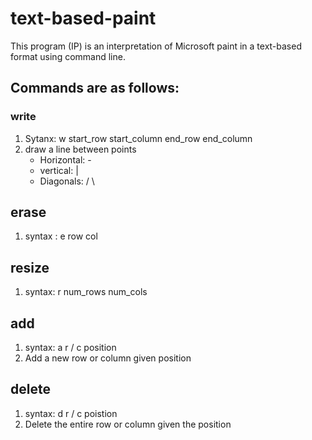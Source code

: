 # text-based-paint
This program (IP) is an interpretation of Microsoft paint in a text-based format using command line. 

## Commands are as follows: 
### write
1. Sytanx: w start_row start_column end_row end_column
2. draw a line between points
    - Horizontal: - 
    - vertical: | 
    - Diagonals: / \
  
## erase
1. syntax : e row col

## resize 
1. syntax: r num_rows num_cols

## add 
1. syntax: a r / c position
2. Add a new row or column given position

## delete
1. syntax: d r / c poistion
2. Delete the entire row or column given the position
